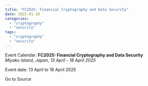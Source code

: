 ```yaml
---
title: "FC2025: Financial Cryptography and Data Security"
date: 2025-01-19
categories: 
  - "cryptography"
  - "security"
tags: 
  - "cryptography"
  - "security"
---
```


Event Calendar: **FC2025: Financial Cryptography and Data Security**  
_Miyako Island, Japan, 13 April - 18 April 2025_

Event date: 13 April to 18 April 2025  

Go to Source
